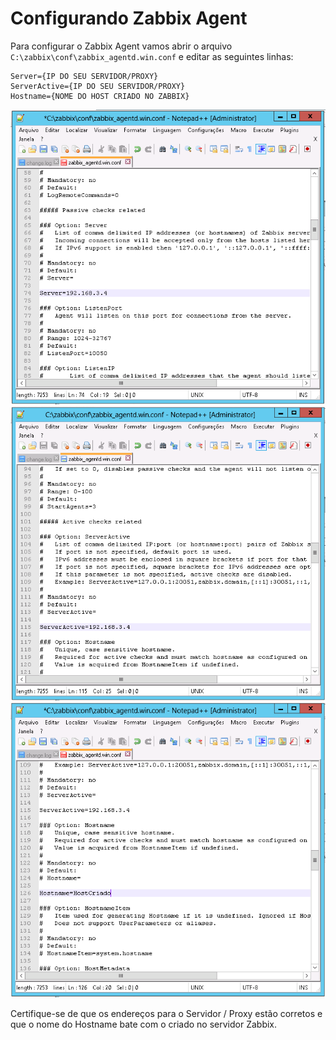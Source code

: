 # Configurando Zabbix Agent

Para configurar o Zabbix Agent vamos abrir o arquivo `C:\zabbix\conf\zabbix_agentd.win.conf` e editar as seguintes linhas:

```
Server={IP DO SEU SERVIDOR/PROXY}
ServerActive={IP DO SEU SERVIDOR/PROXY}
Hostname={NOME DO HOST CRIADO NO ZABBIX}
```

![Edição do Server](../images/zabbix1.png)
![Edição do ServerActive](../images/zabbix2.png)
![Edição do Hostname](../images/zabbix3.png)

Certifique-se de que os endereços para o Servidor / Proxy estão corretos e que o nome do Hostname bate com o criado no servidor Zabbix.